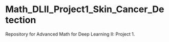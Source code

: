 # Math_DLII_Project1_Skin_Cancer_Detection

Repository for Advanced Math for Deep Learning II: Project 1.
